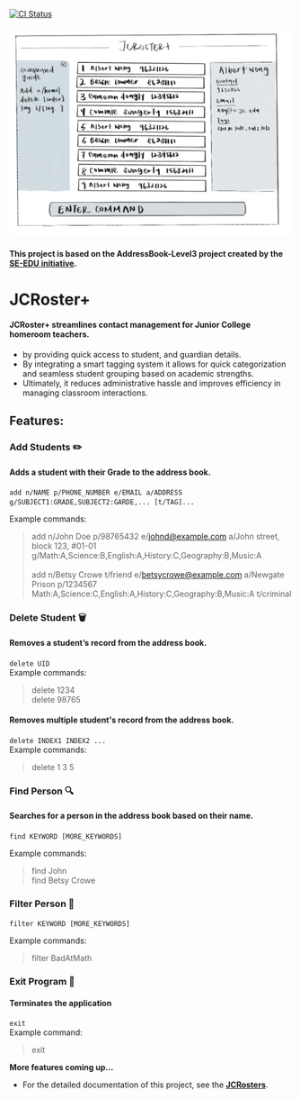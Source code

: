 [![CI Status](https://github.com/se-edu/addressbook-level3/workflows/Java%20CI/badge.svg)](https://github.com/AY2425S2-CS2103T-T15-2/tp/actions)

![Ui](docs/images/Ui.png)

#### This project is based on the AddressBook-Level3 project created by the [SE-EDU initiative](https://se-education.org).
# JCRoster+
#### JCRoster+ streamlines contact management for Junior College homeroom teachers.

* by providing quick access to student, and guardian details.
* By integrating a smart tagging system it allows for quick categorization and seamless student grouping based on academic strengths.
* Ultimately, it reduces administrative hassle and improves efficiency in managing classroom interactions.

## Features:
### Add Students ✏️
#### Adds a student with their Grade to the address book.
`add n/NAME p/PHONE_NUMBER e/EMAIL a/ADDRESS g/SUBJECT1:GRADE,SUBJECT2:GARDE,... [t/TAG]...`

Example commands:<br>
>add n/John Doe p/98765432 e/johnd@example.com a/John street, block 123, #01-01 g/Math:A,Science:B,English:A,History:C,Geography:B,Music:A<br><br>
add n/Betsy Crowe t/friend e/betsycrowe@example.com a/Newgate Prison p/1234567 Math:A,Science:C,English:A,History:C,Geography:B,Music:A t/criminal


### Delete Student 🗑️
#### Removes a student’s record from the address book.
`delete UID` <br>
Example commands:<br>
>delete 1234<br>
delete 98765

#### Removes multiple student's record from the address book.
`delete INDEX1 INDEX2 ...` <br>
Example commands:<br>
>delete 1 3 5<br>

### Find Person 🔍
#### Searches for a person in the address book based on their name.

`find KEYWORD [MORE_KEYWORDS]`

Example commands:<br>
>find John<br>
find Betsy Crowe

### Filter Person 🔽
`filter KEYWORD [MORE_KEYWORDS]`

Example commands:<br>
>filter BadAtMath<br>

### Exit Program 🚪
#### Terminates the application

`exit`<br>
Example command:
>exit

**More features coming up...**
* For the detailed documentation of this project, see the **[JCRosters](https://ay2425s2-cs2103t-t15-2.github.io/tp/)**.
